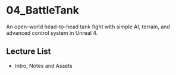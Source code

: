 # 04_BattleTank
An open-world head-to-head tank fight with simple AI, terrain, and advanced control system in Unreal 4.

## Lecture List
* Intro, Notes and Assets
